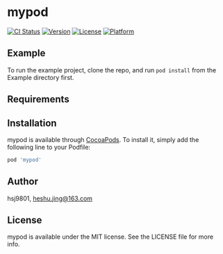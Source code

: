 # mypod

[![CI Status](https://img.shields.io/travis/hsj9801/mypod.svg?style=flat)](https://travis-ci.org/hsj9801/mypod)
[![Version](https://img.shields.io/cocoapods/v/mypod.svg?style=flat)](https://cocoapods.org/pods/mypod)
[![License](https://img.shields.io/cocoapods/l/mypod.svg?style=flat)](https://cocoapods.org/pods/mypod)
[![Platform](https://img.shields.io/cocoapods/p/mypod.svg?style=flat)](https://cocoapods.org/pods/mypod)

## Example

To run the example project, clone the repo, and run `pod install` from the Example directory first.

## Requirements

## Installation

mypod is available through [CocoaPods](https://cocoapods.org). To install
it, simply add the following line to your Podfile:

```ruby
pod 'mypod'
```

## Author

hsj9801, heshu.jing@163.com

## License

mypod is available under the MIT license. See the LICENSE file for more info.
